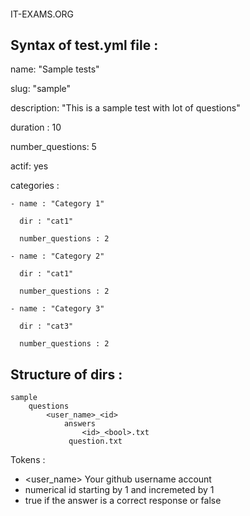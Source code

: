 ####
IT-EXAMS.ORG
####

Syntax of test.yml file :
---------------------------


  name: "Sample tests"

  slug: "sample"

  description: "This is a sample test with lot of questions"

  duration : 10

  number_questions: 5

  actif: yes

  categories :

    - name : "Category 1"

      dir : "cat1"

      number_questions : 2

    - name : "Category 2"

      dir : "cat1"

      number_questions : 2

    - name : "Category 3"

      dir : "cat3"

      number_questions : 2


Structure of dirs :
---------------------------
    sample
        questions
            <user_name>_<id>
                answers
                    <id>_<bool>.txt
                 question.txt

Tokens :
- <user_name> Your github username account
- <id>  numerical id starting by 1 and incremeted by 1
- <bool> true if the answer is a correct response or false